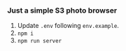 ### Just a simple S3 photo browser

1. Update `.env` following `env.example`.
2. `npm i`
3. `npm run server`
